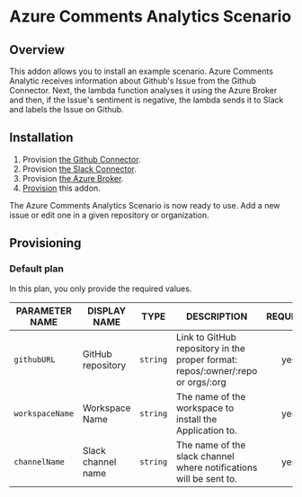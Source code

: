 # Azure Comments Analytics Scenario

## Overview

This addon allows you to install an example scenario. Azure Comments Analytic receives information about Github's Issue from the Github Connector. Next, the lambda function analyses it using the Azure Broker and then, if the Issue's sentiment is negative, the lambda sends it to Slack and labels the Issue on Github.

## Installation

1. Provision [the Github Connector](https://github.com/kyma-incubator/github-slack-connectors/blob/master/docs/github-connector/README.md).
2. Provision [the Slack Connector](https://github.com/kyma-incubator/github-slack-connectors/blob/master/docs/slack-connector/README.md).
3. Provision [the Azure Broker](https://github.com/kyma-project/addons/tree/master/addons/azure-service-broker-0.0.1).
4. [Provision](#provisioning) this addon.

The Azure Comments Analytics Scenario is now ready to use. Add a new issue or edit one in a given repository or organization.

## Provisioning

### Default plan

In this plan, you only provide the required values.

| PARAMETER NAME  | DISPLAY NAME      | TYPE     | DESCRIPTION                                                                     | REQUIRED |
| --------------- | ----------------- | -------- | ------------------------------------------------------------------------------- | :------: |
| `githubURL` | GitHub repository | `string` | Link to GitHub repository in the proper format: repos/:owner/:repo or orgs/:org | yes |
| `workspaceName` | Workspace Name | `string` | The name of the workspace to install the Application to. | yes |
| `channelName` | Slack channel name | `string` | The name of the slack channel where notifications will be sent to. | yes |
